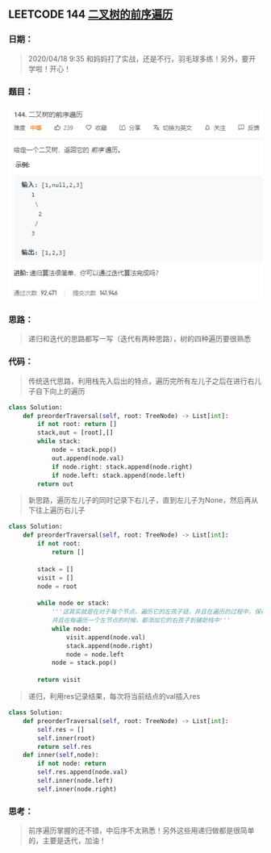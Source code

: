 ## LEETCODE 144 [二叉树的前序遍历](https://leetcode-cn.com/problems/binary-tree-preorder-traversal/)

### 日期：

> 2020/04/18 9:35 和妈妈打了实战，还是不行，羽毛球多练！另外，要开学啦！开心！

### 题目：

![text](https://github.com/zjuzhfbloodz/LeetCode/blob/master/questions/0144.png?raw=true)

### 思路：

> 递归和迭代的思路都写一写（迭代有两种思路），树的四种遍历要很熟悉
### 代码：

> 传统迭代思路，利用栈先入后出的特点，遍历完所有左儿子之后在进行右儿子自下向上的遍历
>

```python
class Solution:
    def preorderTraversal(self, root: TreeNode) -> List[int]:
        if not root: return []
        stack,out = [root],[]
        while stack:
            node = stack.pop()
            out.append(node.val)
            if node.right: stack.append(node.right)
            if node.left: stack.append(node.left)
        return out
```
>  新思路，遍历左儿子的同时记录下右儿子，直到左儿子为None，然后再从下往上遍历右儿子
```python
class Solution:
    def preorderTraversal(self, root: TreeNode) -> List[int]:
        if not root:
            return []
        
        stack = []
        visit = []
        node = root
        
        while node or stack:
            '''这其实就是在对于每个节点，遍历它的左孩子链，并且在遍历的过程中，保存遍历的结果
            并且在每遍历一个左节点的时候，都添加它的右孩子到辅助栈中'''
            while node:
                visit.append(node.val)
                stack.append(node.right)
                node = node.left
            node = stack.pop()
            
        return visit
```
> 递归，利用res记录结果，每次将当前结点的val插入res
```python
class Solution:
    def preorderTraversal(self, root: TreeNode) -> List[int]:
        self.res = []
        self.inner(root)
        return self.res
    def inner(self,node):
        if not node: return
        self.res.append(node.val)
        self.inner(node.left)
        self.inner(node.right)
```

### 思考：

> 前序遍历掌握的还不错，中后序不太熟悉！另外这些用递归做都是很简单的，主要是迭代，加油！

